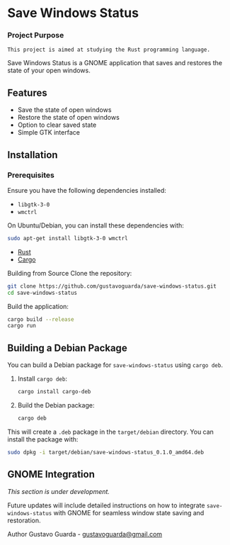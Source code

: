 # Save Windows Status


### Project Purpose
    This project is aimed at studying the Rust programming language.



Save Windows Status is a GNOME application that saves and restores the state of your open windows.

## Features

- Save the state of open windows
- Restore the state of open windows
- Option to clear saved state
- Simple GTK interface

## Installation

### Prerequisites

Ensure you have the following dependencies installed:

- `libgtk-3-0`
- `wmctrl`

On Ubuntu/Debian, you can install these dependencies with:

```sh
sudo apt-get install libgtk-3-0 wmctrl
```

- [Rust](https://www.rust-lang.org/)
- [Cargo](https://github.com/rust-lang/cargo#compiling/) 

Building from Source
Clone the repository:

```sh
git clone https://github.com/gustavoguarda/save-windows-status.git
cd save-windows-status
```

Build the application:

```sh
cargo build --release
cargo run
```

## Building a Debian Package

You can build a Debian package for `save-windows-status` using `cargo deb`.

1. Install `cargo deb`:

    ```sh
    cargo install cargo-deb
    ```

2. Build the Debian package:

    ```sh
    cargo deb
    ```

This will create a `.deb` package in the `target/debian` directory. You can install the package with:

```sh
sudo dpkg -i target/debian/save-windows-status_0.1.0_amd64.deb
```

## GNOME Integration

*This section is under development.*

Future updates will include detailed instructions on how to integrate `save-windows-status` with GNOME for seamless window state saving and restoration.


Author
Gustavo Guarda - gustavoguarda@gmail.com